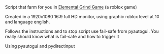 Script that farm for you in [Elemental Grind Game](https://www.roblox.com/games/4375458071/Elemental-Grind-Game) (a roblox game)

Created in a 1920x1080 16:9 full HD monitor, using graphic roblox level at 10 and language english.

Follows the instructions and to stop script use fail-safe from pyautogui. You really should know what is fail-safe and how to trigger it

Using pyautogui and pydirectinput
